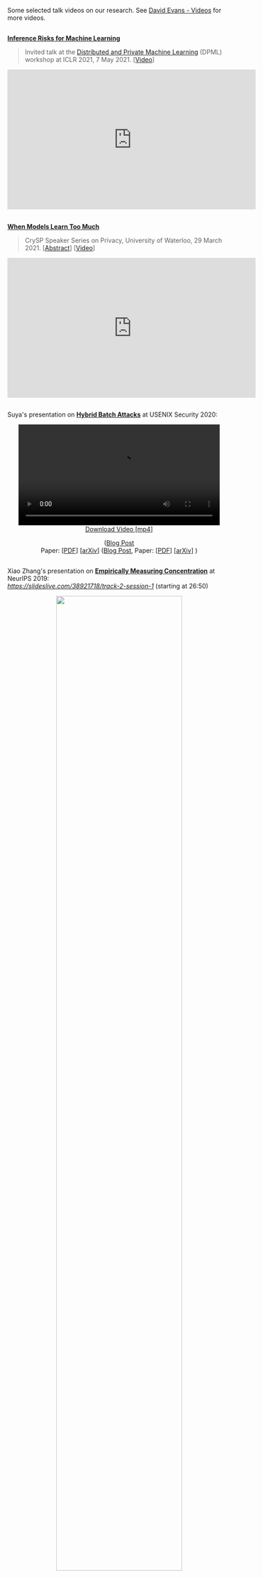 Some selected talk videos on our research. See [David Evans - Videos](https://www.cs.virginia.edu/~evans/videos/) for more videos.

##

<a href="https://uvasrg.github.io/iclr-dpml-2021-inference-risks-for-machine-learning/"><b>Inference
    Risks for Machine Learning</b></a>
<blockquote>

Invited talk at
the <a href="https://dp-ml.github.io/2021-workshop-ICLR/">Distributed
    and Private Machine Learning</a> (DPML) workshop at ICLR 2021, 7 May
2021. [<a href="https://www.youtube.com/watch?v=zgSTsO1LKSs">Video</a>]

</blockquote>

<center>
<iframe width="560" height="315"
	src="https://www.youtube-nocookie.com/embed/zgSTsO1LKSs"
	title="YouTube video player" frameborder="0"
	allow="accelerometer; autoplay; clipboard-write;
	encrypted-media; gyroscope; picture-in-picture"
	allowfullscreen></iframe>
</center>

##

<a href="https://crysp.uwaterloo.ca/speakers/20210329-Evans"><b>When Models Learn Too Much</b></a>
<blockquote>
CrySP Speaker Series on Privacy, University of Waterloo, 29 March
2021. [<a href="https://crysp.uwaterloo.ca/speakers/20210329-Evans">Abstract</a>] [<a href="https://www.youtube.com/watch?v=LM_-N76_KIw">Video</a>]
</blockquote>

<center>
<iframe width="560" height="315"
	src="https://www.youtube-nocookie.com/embed/LM_-N76_KIw"
	title="YouTube video player" frameborder="0"
	allow="accelerometer; autoplay; clipboard-write;
	encrypted-media; gyroscope; picture-in-picture"
	allowfullscreen></iframe>
</center>

##

Suya's presentation on [**Hybrid Batch Attacks**](/usenix-security-2020-hybrid-batch-attacks) at USENIX Security 2020:

<center>
  <video width="90%" id="usenix-media-video-1" data-setup="{}" poster="" class="video-js vjs-default-skin vjs-big-play-centered" preload="auto" controls>
    <source src='https://2459d6dc103cb5933875-c0245c5c937c5dedcca3f1764ecc9b2f.ssl.cf2.rackcdn.com/sec20/videos/0813/s5_machine_learning_1/3_sec20summer-paper412-presentation-video.mp4' type='video/mp4; codecs="avc1.42E01E, mp4a.40.2"'>
  </video><br> 
<a href="https://2459d6dc103cb5933875-c0245c5c937c5dedcca3f1764ecc9b2f.ssl.cf2.rackcdn.com/sec20/videos/0813/s5_machine_learning_1/3_sec20summer-paper412-presentation-video.mp4">Download Video [mp4]</a></p>

([Blog Post](/usenix-security-2020-hybrid-batch-attacks)  
Paper: [[PDF](/docs/hybrid_attack.pdf)]&nbsp;[[arXiv](https://arxiv.org/abs/1908.07000)] 
([Blog Post](/usenix-security-2020-hybrid-batch-attacks), Paper: [[PDF](/docs/hybrid_attack.pdf)]&nbsp;[[arXiv](https://arxiv.org/abs/1908.07000)] )
</center>

##

Xiao Zhang's presentation
on <A href="/neurips-2019-empirically-measuring-concentration/"><b>Empirically Measuring Concentration</b></a> at NeurIPS 2019: <br>
<a href="https://slideslive.com/38921718/track-2-session-1"><em>https://slideslive.com/38921718/track-2-session-1</em></a> (starting at 26:50)
</p>
<center>
<a href="/images/NeurIPS2019/IMG_6759.JPG"><img src="/images/NeurIPS2019/IMG_6759.JPG" width="75%"></a><br>
</center>

##

Bargav Jayaraman's talk on <a href="/evaluating-differentially-private-machine-learning-in-practice/"><b>Evaluating Differentially Private Machine Learning in Practice</b></a> at USENIX Security 2019:
<center>
<iframe width="560" height="315" src="https://www.youtube-nocookie.com/embed/JAGhqbY_U50" title="YouTube video player" frameborder="0" allow="accelerometer; autoplay; clipboard-write; encrypted-media; gyroscope; picture-in-picture" allowfullscreen></iframe>
</center>

<a href="https://vid.umd.edu/detsmediasite/Play/e8009558850944bfb2cac477f8d741711d?catalog=74740199-303c-49a2-9025-2dee0a195650"><b>Can
    Machine Learning Ever Be Trustworthy?</b></a>
<blockquote>
University of
Maryland, <a href="https://ece.umd.edu/events/distinguished-colloquium-series">Booz
    Allen Hamilton Distinguished Colloquium</a>. 7&nbsp;December&nbsp;2018. 
[<a href="https://speakerdeck.com/evansuva/can-machine-learning-ever-be-trustworthy">SpeakerDeck</a>]
[<a href="https://vid.umd.edu/detsmediasite/Play/e8009558850944bfb2cac477f8d741711d?catalog=74740199-303c-49a2-9025-2dee0a195650">Video</a>]
</blockquote>

<a href="#dls">
<a href="/evans/talks/dls2018/"><b>
Is "adversarial examples" an Adversarial Example?</b></a><br>
<blockquote>
Keynote talk at <a
href="https://www.ieee-security.org/TC/SPW2018/DLS/#"><em>1st Deep
Learning and Security Workshop</em></a> (Co-located with the 39th
<em>IEEE Symposium on Security and Privacy</em>). San Francisco,
California. 24 May 2018. [<a href="https://speakerdeck.com/evansuva/is-adversarial-examples-an-adversarial-example">SpeakerDeck</a>]
</blockquote>
<center>
<iframe width="640" height="360"
	src="https://www.youtube-nocookie.com/embed/sFhD6ABghf8?rel=0"
	frameborder="0" allow="autoplay; encrypted-media"
	allowfullscreen></iframe><br>
</center>
</p>
<p>
<a name="#enigma">
<a href="https://www.jeffersonswheel.org/2017/enigma-2017-talk-classifiers-under-attack"><b>Classifiers Under Attack</b></a><br>
<blockquote>
<a href="https://www.usenix.org/conference/enigma2017/conference-program/presentation/evans">USENIX
  Enigma 2017</a>, Oakland, CA, 1 February
  2017. [<A href="https://speakerdeck.com/evansuva/classifiers-under-attack-1">Speaker Deck</a>] [<a href="https://evademl.org">EvadeML</a>]
</blockquote>
<center>
<iframe width="640" height="360" src="https://www.youtube.com/embed/XYJamxDROOs" frameborder="0" allowfullscreen></iframe>
</center>

